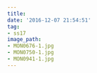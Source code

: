 ```yaml
---
title: 
date: '2016-12-07 21:54:51'
tag:
- ss17
image_path:
- MON0676-1.jpg
- MON0750-1.jpg
- MON0941-1.jpg
---
```

